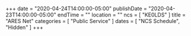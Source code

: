 +++
date = "2020-04-24T14:00:00-05:00"
publishDate = "2020-04-23T14:00:00-05:00"
endTime = ""
location = ""
ncs = [ "KE0LDS" ]
title = "ARES Net"
categories = [ "Public Service" ]
dates = [ "NCS Schedule", "Hidden" ]
+++
